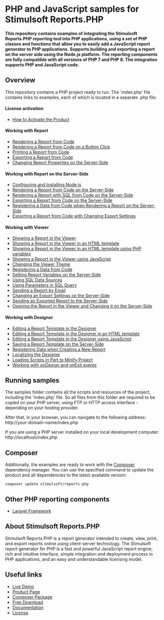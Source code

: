 # PHP and JavaScript samples for Stimulsoft Reports.PHP

#### This repository contains examples of integrating the Stimulsoft Reports.PHP reporting tool into PHP applications, using a set of PHP classes and functions that allow you to easily add a JavaScript report generator to PHP applications. Supports building and exporting a report on the server side using the Node.js platform. The reporting components are fully compatible with all versions of PHP 7 and PHP 8. The integration supports PHP and JavaScript code.

## Overview
This repository contains a PHP project ready to run. The 'index.php' file contains links to examples, each of which is located in a separate .php file:

#### License activation
* [How to Activate the Product](https://github.com/stimulsoft/Samples-Reports.PHP/blob/major/How%20to%20Activate%20the%20Product.php)

#### Working with Report
* [Rendering a Report from Code](https://github.com/stimulsoft/Samples-Reports.PHP/blob/major/Rendering%20a%20Report%20from%20Code.php)
* [Rendering a Report from Code on a Button Click](https://github.com/stimulsoft/Samples-Reports.PHP/blob/major/Rendering%20a%20Report%20from%20Code%20on%20a%20Button%20Click.php)
* [Printing a Report from Code](https://github.com/stimulsoft/Samples-Reports.PHP/blob/major/Printing%20a%20Report%20from%20Code.php)
* [Exporting a Report from Code](https://github.com/stimulsoft/Samples-Reports.PHP/blob/major/Exporting%20a%20Report%20from%20Code.php)
* [Changing Report Properties on the Server-Side](https://github.com/stimulsoft/Samples-Reports.PHP/blob/major/Changing%20Report%20Properties%20on%20the%20Server-Side.php)

#### Working with Report on the Server-Side
* [Configuring and Installing Node.js](https://github.com/stimulsoft/Samples-Reports.PHP/blob/major/Configuring%20and%20Installing%20NodeJs.php)
* [Rendering a Report from Code on the Server-Side](https://github.com/stimulsoft/Samples-Reports.PHP/blob/major/Rendering%20a%20Report%20from%20Code%20on%20the%20Server-Side.php)
* [Rendering a Report with SQL from Code on the Server-Side](https://github.com/stimulsoft/Samples-Reports.PHP/blob/major/Rendering%20a%20Report%20with%20SQL%20from%20Code%20on%20the%20Server-Side.php)
* [Exporting a Report from Code on the Server-Side](https://github.com/stimulsoft/Samples-Reports.PHP/blob/major/Exporting%20a%20Report%20from%20Code%20on%20the%20Server-Side.php)
* [Registering a Data from Code when Rendering a Report on the Server-Side](https://github.com/stimulsoft/Samples-Reports.PHP/blob/major/Registering%20a%20Data%20from%20Code%20when%20Rendering%20a%20Report%20on%20the%20Server-Side.php)
* [Exporting a Report from Code with Changing Export Settings](https://github.com/stimulsoft/Samples-Reports.PHP/blob/major/Exporting%20a%20Report%20from%20Code%20with%20Changing%20Export%20Settings.php)

#### Working with Viewer
* [Showing a Report in the Viewer](https://github.com/stimulsoft/Samples-Reports.PHP/blob/major/Showing%20a%20Report%20in%20the%20Viewer.php)
* [Showing a Report in the Viewer in an HTML template](https://github.com/stimulsoft/Samples-Reports.PHP/blob/major/Showing%20a%20Report%20in%20the%20Viewer%20in%20an%20HTML%20template.php)
* [Showing a Report in the Viewer in an HTML template using PHP variables](https://github.com/stimulsoft/Samples-Reports.PHP/blob/major/Showing%20a%20Report%20in%20the%20Viewer%20in%20an%20HTML%20template%20using%20PHP%20variables.php)
* [Showing a Report in the Viewer using JavaScript](https://github.com/stimulsoft/Samples-Reports.PHP/blob/major/Showing%20a%20Report%20in%20the%20Viewer%20using%20JavaScript.php)
* [Changing the Viewer Theme](https://github.com/stimulsoft/Samples-Reports.PHP/blob/major/Changing%20the%20Viewer%20Theme.php)
* [Registering a Data from Code](https://github.com/stimulsoft/Samples-Reports.PHP/blob/major/Registering%20a%20Data%20from%20Code.php)
* [Setting Report Variables on the Server-Side](https://github.com/stimulsoft/Samples-Reports.PHP/blob/major/Setting%20Report%20Variables%20on%20the%20Server-Side.php)
* [Using SQL Data Sources](https://github.com/stimulsoft/Samples-Reports.PHP/blob/major/Using%20SQL%20Data%20Sources.php)
* [Using Parameters in SQL Query](https://github.com/stimulsoft/Samples-Reports.PHP/blob/major/Using%20Parameters%20in%20SQL%20Query.php)
* [Sending a Report by Email](https://github.com/stimulsoft/Samples-Reports.PHP/blob/major/Sending%20a%20Report%20by%20Email.php)
* [Changing an Export Settings on the Server-Side](https://github.com/stimulsoft/Samples-Reports.PHP/blob/major/Changing%20an%20Export%20Settings%20on%20the%20Server-Side.php)
* [Sending an Exported Report to the Server-Side](https://github.com/stimulsoft/Samples-Reports.PHP/blob/major/Sending%20an%20Exported%20Report%20to%20the%20Server-Side.php)
* [Opening the Report in the Viewer and Changing it on the Server-Side](https://github.com/stimulsoft/Samples-Reports.PHP/blob/major/Opening%20the%20Report%20in%20the%20Viewer%20and%20Changing%20it%20on%20the%20Server-Side.php)

#### Working with Designer
* [Editing a Report Template in the Designer](https://github.com/stimulsoft/Samples-Reports.PHP/blob/major/Editing%20a%20Report%20Template%20in%20the%20Designer.php)
* [Editing a Report Template in the Designer in an HTML template](https://github.com/stimulsoft/Samples-Reports.PHP/blob/major/Editing%20a%20Report%20Template%20in%20the%20Designer%20in%20an%20HTML%20template.php)
* [Editing a Report Template in the Designer using JavaScript](https://github.com/stimulsoft/Samples-Reports.PHP/blob/major/Editing%20a%20Report%20Template%20in%20the%20Designer%20using%20JavaScript.php)
* [Saving a Report Template on the Server-Side](https://github.com/stimulsoft/Samples-Reports.PHP/blob/major/Saving%20a%20Report%20Template%20on%20the%20Server-Side.php)
* [Registering Data when Creating a New Report](https://github.com/stimulsoft/Samples-Reports.PHP/blob/major/Registering%20Data%20when%20Creating%20a%20New%20Report.php)
* [Localizing the Designer](https://github.com/stimulsoft/Samples-Reports.PHP/blob/major/Localizing%20the%20Designer.php)
* [Loading Scripts in Part to Minify Project](https://github.com/stimulsoft/Samples-Reports.PHP/blob/major/Loading%20Scripts%20in%20Part%20to%20Minify%20Project.php)
* [Working with onDesign and onExit events](https://github.com/stimulsoft/Samples-Reports.PHP/blob/major/Working%20with%20onDesign%20and%20onExit%20events.php)

## Running samples
The samples folder contains all the scripts and resources of the project, including the 'index.php' file. So all files from this folder are required to be copied on your PHP server, using FTP or HTTP access interface - depending on your hosting provider.

After that, in your browser, you can navigate to the following address:  
http://your-domain-name/index.php

If you are using a PHP server installed on your local development computer:  
http://localhost/index.php

## Composer
Additionally, the examples are ready to work with the [Composer](https://getcomposer.org/) dependency manager. You can use the specified command to update the product and all dependencies to the latest available version:

```
composer update stimulsoft/reports-php
```

## Other PHP reporting components
* [Laravel Framework](https://github.com/stimulsoft/Samples-Reports.PHP-for-Laravel)

## About Stimulsoft Reports.PHP
Stimulsoft Reports.PHP is a report generator intended to create, view, print, and export reports online using client-server technology. The Stimulsoft report generator for PHP is a fast and powerful JavaScript report engine, rich and intuitive interface, simple integration and deployment process in PHP applications, and an easy and understandable licensing model.

## Useful links
* [Live Demo](http://demo.stimulsoft.com/#Js)
* [Product Page](https://www.stimulsoft.com/en/products/reports-php)
* [Composer Package](https://packagist.org/packages/stimulsoft/reports-php)
* [Free Download](https://www.stimulsoft.com/en/downloads)
* [Documentation](https://www.stimulsoft.com/en/documentation/online/programming-manual/reports_and_dashboards_for_php.htm)
* [License](LICENSE.md)
